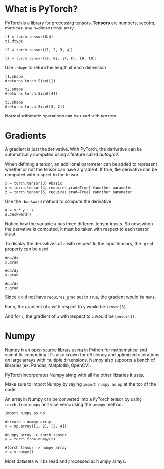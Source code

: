 # What is PyTorch?

PyTorch is a library for processing tensors. 
**Tensors** are numbers, vecotrs, matrices, any n-dimensional array

```
t1 = torch.tensor(0.4)
t1.dtype

t2 = torch.tensor([1, 2, 3, 4])

t3 = torch.tensor([5, 6], [7, 8], [9, 10])
```

Use `.shape` to return the length of each dimension
```
t1.shape
#returns torch.Size([])

t2.shape
#returns torch.Size([4])

t3.shape
#returns torch.Size([3, 2])
```
Normal arithmetic operations can be used with tensors.

# Gradients
A gradient is just the derivative. With PyTorch, the derivative can be automatically computed using a feature called *autograd*.

When defining a tensor, an additional parameter can be added to represent whether or not the tensor can have a gradient. If true, the derivative can be computed with respect to the tensor.

```
x = torch.tensor(3) #basic
y = torch.tensor(4, requires_grad=True) #another parameter
z = torch.tensor(5, requires_grad=True) #another parameter
```

Use the `.backward` method to compute the derivative

```
a = x * y + z
a.backward()
```
Notice how the variable `a` has three different tensor inputs. So now, when the dervative is computed, it must be taken with respect to each tensor input.

To display the derivatives of `a` with respect to the input tensors, the `.grad` property can be used.

```
#da/dx
x.grad

#da/dy
y.grad

#da/dz
z.grad
```
Since `x` did not have `requires_grad` set to `true`, the gradient would be `None`.

For `y`, the gradient of `a` with respect to `y` would be `tensor(3)`. 

And for `z`, the gradient of `a` with respect to `z` would be `tensor(1)`.

# Numpy
Numpy is an open source library using in Python for mathematical and scientific computing. It's also known for efficiency and optimized operations on large arrays with multiple dimensions. Numpy also supports a bunch of libraries (ex: Pandas, Matplotlib, OpenCV).

PyTorch incorporates Numpy along with all the other libraries it uses.

Make sure to import Numpy by saying `import numpy as np` at the top of the code.

An array in Numpy can be converted into a PyTorch tensor by using `torch.from_numpy` and vice verca using the `.numpy` method.
```
import numpy as np

#create a numpy array
x = np.array([1, 2], [3, 4])

#numpy array -> torch tensor
y = torch.from_numpy(x)

#torch tensor -> numpy array
z = y.numpy()
```
Most datasets will be read and processed as Numpy arrays.

